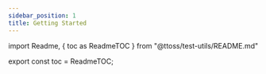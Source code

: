 ```yaml
---
sidebar_position: 1
title: Getting Started
---
```


import Readme, { toc as ReadmeTOC } from "@ttoss/test-utils/README.md"

<Readme />

export const toc = ReadmeTOC;
